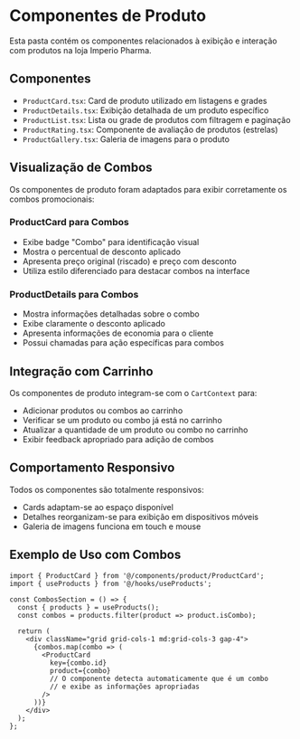 
# Componentes de Produto

Esta pasta contém os componentes relacionados à exibição e interação com produtos na loja Imperio Pharma.

## Componentes

- `ProductCard.tsx`: Card de produto utilizado em listagens e grades
- `ProductDetails.tsx`: Exibição detalhada de um produto específico
- `ProductList.tsx`: Lista ou grade de produtos com filtragem e paginação
- `ProductRating.tsx`: Componente de avaliação de produtos (estrelas)
- `ProductGallery.tsx`: Galeria de imagens para o produto

## Visualização de Combos

Os componentes de produto foram adaptados para exibir corretamente os combos promocionais:

### ProductCard para Combos

- Exibe badge "Combo" para identificação visual
- Mostra o percentual de desconto aplicado
- Apresenta preço original (riscado) e preço com desconto
- Utiliza estilo diferenciado para destacar combos na interface

### ProductDetails para Combos

- Mostra informações detalhadas sobre o combo
- Exibe claramente o desconto aplicado
- Apresenta informações de economia para o cliente
- Possui chamadas para ação específicas para combos

## Integração com Carrinho

Os componentes de produto integram-se com o `CartContext` para:
- Adicionar produtos ou combos ao carrinho
- Verificar se um produto ou combo já está no carrinho
- Atualizar a quantidade de um produto ou combo no carrinho
- Exibir feedback apropriado para adição de combos

## Comportamento Responsivo

Todos os componentes são totalmente responsivos:
- Cards adaptam-se ao espaço disponível
- Detalhes reorganizam-se para exibição em dispositivos móveis
- Galeria de imagens funciona em touch e mouse

## Exemplo de Uso com Combos

```tsx
import { ProductCard } from '@/components/product/ProductCard';
import { useProducts } from '@/hooks/useProducts';

const CombosSection = () => {
  const { products } = useProducts();
  const combos = products.filter(product => product.isCombo);
  
  return (
    <div className="grid grid-cols-1 md:grid-cols-3 gap-4">
      {combos.map(combo => (
        <ProductCard 
          key={combo.id} 
          product={combo} 
          // O componente detecta automaticamente que é um combo
          // e exibe as informações apropriadas
        />
      ))}
    </div>
  );
};
```
